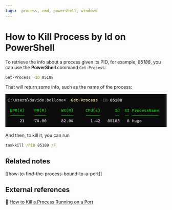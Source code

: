 ```yaml
---
tags:  process, cmd, powershell, windows
---
```


# How to Kill Process by Id on PowerShell

To retrieve the info about a process given its PID, for example, _85188_, you can use the **PowerShell** command `Get-Process`:

```cmd
Get-Process -ID 85188
```

That will return some info, such as the name of the process:

![Process Info](./get-process-info.png)

And then, to kill it, you can run

```cmd
taskkill /PID 85188 /F
```

## Related notes

[[how-to-find-the-process-bound-to-a-port]]

## External references

🔗 [How to Kill a Process Running on a Port](https://dev.to/smpnjn/how-to-kill-a-process-running-on-a-port-3pdf)
